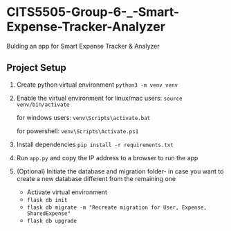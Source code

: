 # CITS5505-Group-6-_-Smart-Expense-Tracker-Analyzer
Bulding an app for Smart Expense Tracker &amp; Analyzer


## Project Setup

1. Create python virtual environment
    ``python3 -m venv venv``

2. Enable the virtual environment
    for linux/mac users:
    ``source venv/bin/activate``

    for windows users:
    ``venv\Scripts\activate.bat``

    for powershell:
    ``venv\Scripts\Activate.ps1``

3. Install dependencies
    ``pip install -r requirements.txt``
4. Run ``app.py`` and copy the IP address to a browser to run the app
5. (Optional) Initiate the database and migration folder- in case you want to create a new database different from the remaining one
   - Activate virtual environment
   - ``flask db init``
   - ``flask db migrate -m "Recreate migration for User, Expense, SharedExpense"``
   - ``flask db upgrade``
   
